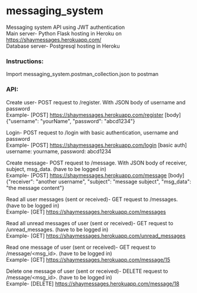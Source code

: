 # messaging_system

Messaging system API using JWT authentication<br>
Main server- Python Flask hosting in Heroku on https://shaymessages.herokuapp.com/<br>
Database server- Postgresql hosting in Heroku

<h3>Instructions:</h3>
Import messaging_system.postman_collection.json to postman<br>


<h3>API:</h3>

Create user- POST request to /register. With JSON body of username and password<br>
Example- [POST] https://shaymessages.herokuapp.com/register [body] {"username": "yourName", "password": "abcd1234"}

Login- POST request to /login with basic authentication, username and password<br>
Example- [POST] https://shaymessages.herokuapp.com/login [basic auth] username: yourname, password: abcd1234

Create message- POST request to /message. With JSON body of receiver, subject, msg_data. (have to be logged in)<br>
Example- [POST] https://shaymessages.herokuapp.com/message [body] {"receiver": "another username", "subject": "message subject", "msg_data": "the message content"}

Read all user messages (sent or received)- GET request to /messages. (have to be logged in)<br>
Example- [GET] https://shaymessages.herokuapp.com/messages

Read all unread messages of user (sent or received)- GET request to /unread_messages. (have to be logged in)<br>
Example- [GET] https://shaymessages.herokuapp.com/unread_messages

Read one message of user (sent or received)- GET request to /message/<msg_id>. (have to be logged in)<br>
Example- [GET] https://shaymessages.herokuapp.com/message/15

Delete one message of user (sent or received)- DELETE request to /message/<msg_id>. (have to be logged in)<br>
Example- [DELETE] https://shaymessages.herokuapp.com/message/18
